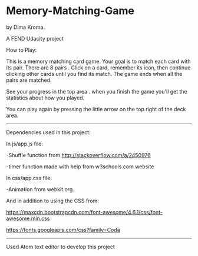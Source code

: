 # Memory-Matching-Game 
by Dima Kroma.

A FEND Udacity project

How to Play:

This is a memory matching card game. Your goal is to match each card with its pair. There are 8 pairs .
Click on a card, remember its icon, then continue clicking other cards until you find its match. The game ends when all the pairs are matched.

See your progress in the top area .
when you finish the game  you'll get the statistics about how you played.

You can play again by pressing the little arrow on the top right of the deck area.


----------------------------------------------

Dependencies used in this project:

In js/app.js file:

  -Shuffle function from http://stackoverflow.com/a/2450976
  
  -timer function made with  help from w3schools.com website 

  
  
In css/app.css file:

  -Animation from webkit.org 
  



And in addition to using the CSS from:

  https://maxcdn.bootstrapcdn.com/font-awesome/4.6.1/css/font-awesome.min.css

  https://fonts.googleapis.com/css?family=Coda
  
 -------------------
 Used Atom text editor to develop this project


